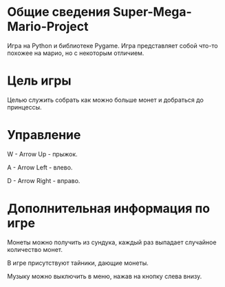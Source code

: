 # Общие сведения Super-Mega-Mario-Project 
Игра на Python и библиотеке Pygame.
Игра представляет собой что-то похожее на марио, но с некоторым отличием.

# Цель игры
Целью служить собрать как можно больше монет и добраться до принцессы.

# Управление
W - Arrow Up - прыжок.

A - Arrow Left - влево.

D - Arrow Right - вправо.

# Дополнительная информация по игре
Монеты можно получить из сундука, каждый раз выпадает случайное количество монет. 

В игре присутствуют тайники, дающие монеты.

Музыку можно выключить в меню, нажав на кнопку слева внизу.
